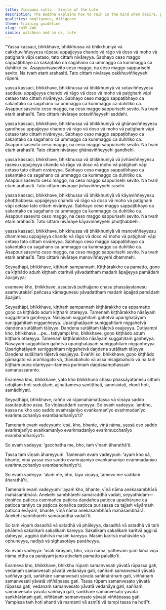 ```yaml
---
title: Vīṇopama sutta - Simile of the Lute
description: The Buddha explains how to rein in the mind when desire, passion, aversion, illusion, or repulsion arises in regard to the six sense bases using the simile of a watchman and an ox and the simile of a lute.
qualities: negligence, diligence
theme: training guideline
slug: sn35.246
simile: watchman and an ox, lute
---
```


"Yassa kassaci, bhikkhave, bhikkhussa vā bhikkhuniyā vā cakkhuviññeyyesu rūpesu uppajjeyya chando vā rāgo vā doso vā moho vā paṭighaṁ vāpi cetaso, tato cittaṁ nivāreyya. Sabhayo ceso maggo sappaṭibhayo ca sakaṇṭako ca sagahano ca ummaggo ca kummaggo ca duhitiko ca. Asappurisasevito ceso maggo, na ceso maggo sappurisehi sevito. Na tvaṁ etaṁ arahasīti. Tato cittaṁ nivāraye cakkhuviññeyyehi rūpehi.

yassa kassaci, bhikkhave, bhikkhussa vā bhikkhuniyā vā sotaviññeyyesu saddesu uppajjeyya chando vā rāgo vā doso vā moho vā paṭighaṁ vāpi cetaso tato cittaṁ nivāreyya. Sabhayo ceso maggo sappaṭibhayo ca sakaṇṭako ca sagahano ca ummaggo ca kummaggo ca duhitiko ca. Asappurisasevito ceso maggo, na ceso maggo sappurisehi sevito. Na tvaṁ etaṁ arahasīti. Tato cittaṁ nivāraye sotaviññeyyehi saddehi.

yassa kassaci, bhikkhave, bhikkhussa vā bhikkhuniyā vā ghānaviññeyyesu gandhesu uppajjeyya chando vā rāgo vā doso vā moho vā paṭighaṁ vāpi cetaso tato cittaṁ nivāreyya. Sabhayo ceso maggo sappaṭibhayo ca sakaṇṭako ca sagahano ca ummaggo ca kummaggo ca duhitiko ca. Asappurisasevito ceso maggo, na ceso maggo sappurisehi sevito. Na tvaṁ etaṁ arahasīti. Tato cittaṁ nivāraye ghānaviññeyyehi gandhehi.

yassa kassaci, bhikkhave, bhikkhussa vā bhikkhuniyā vā jivhāviññeyyesu rasesu uppajjeyya chando vā rāgo vā doso vā moho vā paṭighaṁ vāpi cetaso tato cittaṁ nivāreyya. Sabhayo ceso maggo sappaṭibhayo ca sakaṇṭako ca sagahano ca ummaggo ca kummaggo ca duhitiko ca. Asappurisasevito ceso maggo, na ceso maggo sappurisehi sevito. Na tvaṁ etaṁ arahasīti. Tato cittaṁ nivāraye jivhāviññeyyehi rasehi.

yassa kassaci, bhikkhave, bhikkhussa vā bhikkhuniyā vā kāyaviññeyyesu phoṭṭhabbesu uppajjeyya chando vā rāgo vā doso vā moho vā paṭighaṁ vāpi cetaso tato cittaṁ nivāreyya. Sabhayo ceso maggo sappaṭibhayo ca sakaṇṭako ca sagahano ca ummaggo ca kummaggo ca duhitiko ca. Asappurisasevito ceso maggo, na ceso maggo sappurisehi sevito. Na tvaṁ etaṁ arahasīti. Tato cittaṁ nivāraye kāyaviññeyyehi phoṭṭhabbehi.

yassa kassaci, bhikkhave, bhikkhussa vā bhikkhuniyā vā manoviññeyyesu dhammesu uppajjeyya chando vā rāgo vā doso vā moho vā paṭighaṁ vāpi cetaso tato cittaṁ nivāreyya. Sabhayo ceso maggo sappaṭibhayo ca sakaṇṭako ca sagahano ca ummaggo ca kummaggo ca duhitiko ca. Asappurisasevito ceso maggo, na ceso maggo sappurisehi sevito. Na tvaṁ etaṁ arahasīti. Tato cittaṁ nivāraye manoviññeyyehi dhammehi.

Seyyathāpi, bhikkhave, kiṭṭhaṁ sampannaṁ. Kiṭṭhārakkho ca pamatto, goṇo ca kiṭṭhādo aduṁ kiṭṭhaṁ otaritvā yāvadatthaṁ madaṁ āpajjeyya pamādaṁ āpajjeyya;

evameva kho, bhikkhave, assutavā puthujjano chasu phassāyatanesu asaṁvutakārī pañcasu kāmaguṇesu yāvadatthaṁ madaṁ āpajjati pamādaṁ āpajjati.

Seyyathāpi, bhikkhave, kiṭṭhaṁ sampannaṁ kiṭṭhārakkho ca appamatto goṇo ca kiṭṭhādo aduṁ kiṭṭhaṁ otareyya. Tamenaṁ kiṭṭhārakkho nāsāyaṁ suggahitaṁ gaṇheyya. Nāsāyaṁ suggahitaṁ gahetvā uparighaṭāyaṁ suniggahitaṁ niggaṇheyya. Uparighaṭāyaṁ suniggahitaṁ niggahetvā daṇḍena sutāḷitaṁ tāḷeyya. Daṇḍena sutāḷitaṁ tāḷetvā osajjeyya. Dutiyampi kho, bhikkhave …pe… tatiyampi kho, bhikkhave, goṇo kiṭṭhādo aduṁ kiṭṭhaṁ otareyya. Tamenaṁ kiṭṭhārakkho nāsāyaṁ suggahitaṁ gaṇheyya. Nāsāyaṁ suggahitaṁ gahetvā uparighaṭāyaṁ suniggahitaṁ niggaṇheyya. Uparighaṭāyaṁ suniggahitaṁ niggahetvā daṇḍena sutāḷitaṁ tāḷeyya. Daṇḍena sutāḷitaṁ tāḷetvā osajjeyya. Evañhi so, bhikkhave, goṇo kiṭṭhādo gāmagato vā araññagato vā, ṭhānabahulo vā assa nisajjabahulo vā na taṁ kiṭṭhaṁ puna otareyya—tameva purimaṁ daṇḍasamphassaṁ samanussaranto.

Evameva kho, bhikkhave, yato kho bhikkhuno chasu phassāyatanesu cittaṁ udujitaṁ hoti sudujitaṁ, ajjhattameva santiṭṭhati, sannisīdati, ekodi hoti, samādhiyati.

Seyyathāpi, bhikkhave, rañño vā rājamahāmattassa vā vīṇāya saddo assutapubbo assa. So vīṇāsaddaṁ suṇeyya. So evaṁ vadeyya: ‘ambho, kassa nu kho eso saddo evaṁrajanīyo evaṅkamanīyo evaṁmadanīyo evaṁmucchanīyo evambandhanīyo’ti?

Tamenaṁ evaṁ vadeyyuṁ: ‘esā, kho, bhante, vīṇā nāma, yassā eso saddo evaṁrajanīyo evaṅkamanīyo evaṁmadanīyo evaṁmucchanīyo evambandhanīyo’ti.

So evaṁ vadeyya: ‘gacchatha me, bho, taṁ vīṇaṁ āharathā’ti.

Tassa taṁ vīṇaṁ āhareyyuṁ. Tamenaṁ evaṁ vadeyyuṁ: ‘ayaṁ kho sā, bhante, vīṇā yassā eso saddo evaṁrajanīyo evaṅkamanīyo evaṁmadanīyo evaṁmucchanīyo evambandhanīyo’ti.

So evaṁ vadeyya: ‘alaṁ me, bho, tāya vīṇāya, tameva me saddaṁ āharathā’ti.

Tamenaṁ evaṁ vadeyyuṁ: ‘ayaṁ kho, bhante, vīṇā nāma anekasambhārā mahāsambhārā. Anekehi sambhārehi samāraddhā vadati, seyyathidaṁ—doṇiñca paṭicca cammañca paṭicca daṇḍañca paṭicca upadhāraṇe ca paṭicca tantiyo ca paṭicca koṇañca paṭicca purisassa ca tajjaṁ vāyāmaṁ paṭicca evāyaṁ, bhante, vīṇā nāma anekasambhārā mahāsambhārā. Anekehi sambhārehi samāraddhā vadatī’ti.

So taṁ vīṇaṁ dasadhā vā satadhā vā phāleyya, dasadhā vā satadhā vā taṁ phāletvā sakalikaṁ sakalikaṁ kareyya. Sakalikaṁ sakalikaṁ karitvā agginā ḍaheyya, agginā ḍahitvā masiṁ kareyya. Masiṁ karitvā mahāvāte vā ophuneyya, nadiyā vā sīghasotāya pavāheyya.

So evaṁ vadeyya: ‘asatī kirāyaṁ, bho, vīṇā nāma, yathevaṁ yaṁ kiñci vīṇā nāma ettha ca panāyaṁ jano ativelaṁ pamatto palaḷito’ti.

Evameva kho, bhikkhave, bhikkhu rūpaṁ samanvesati yāvatā rūpassa gati, vedanaṁ samanvesati yāvatā vedanāya gati, saññaṁ samanvesati yāvatā saññāya gati, saṅkhāre samanvesati yāvatā saṅkhārānaṁ gati, viññāṇaṁ samanvesati yāvatā viññāṇassa gati. Tassa rūpaṁ samanvesato yāvatā rūpassa gati, vedanaṁ samanvesato yāvatā vedanāya gati, saññaṁ samanvesato yāvatā saññāya gati, saṅkhāre samanvesato yāvatā saṅkhārānaṁ gati, viññāṇaṁ samanvesato yāvatā viññāṇassa gati. Yampissa taṁ hoti ahanti vā mamanti vā asmīti vā tampi tassa na hotī"ti.
